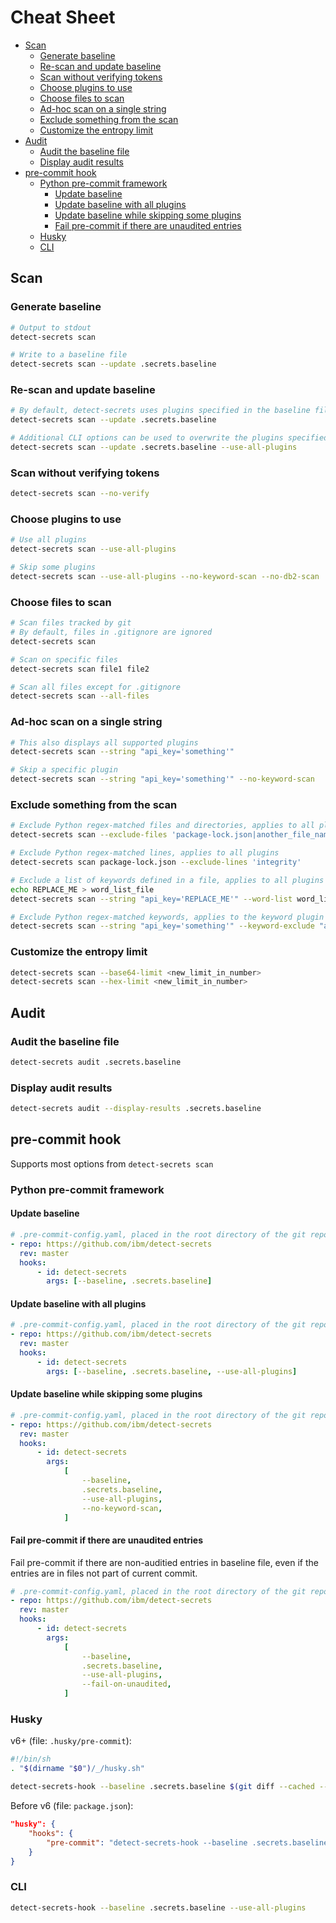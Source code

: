 # Cheat Sheet

<!-- START doctoc generated TOC please keep comment here to allow auto update -->
<!-- DON'T EDIT THIS SECTION, INSTEAD RE-RUN doctoc TO UPDATE -->

- [Scan](#scan)
  - [Generate baseline](#generate-baseline)
  - [Re-scan and update baseline](#re-scan-and-update-baseline)
  - [Scan without verifying tokens](#scan-without-verifying-tokens)
  - [Choose plugins to use](#choose-plugins-to-use)
  - [Choose files to scan](#choose-files-to-scan)
  - [Ad-hoc scan on a single string](#ad-hoc-scan-on-a-single-string)
  - [Exclude something from the scan](#exclude-something-from-the-scan)
  - [Customize the entropy limit](#customize-the-entropy-limit)
- [Audit](#audit)
  - [Audit the baseline file](#audit-the-baseline-file)
  - [Display audit results](#display-audit-results)
- [pre-commit hook](#pre-commit-hook)
  - [Python pre-commit framework](#python-pre-commit-framework)
    - [Update baseline](#update-baseline)
    - [Update baseline with all plugins](#update-baseline-with-all-plugins)
    - [Update baseline while skipping some plugins](#update-baseline-while-skipping-some-plugins)
    - [Fail pre-commit if there are unaudited entries](#fail-pre-commit-if-there-are-unaudited-entries)
  - [Husky](#husky)
  - [CLI](#cli)

<!-- END doctoc generated TOC please keep comment here to allow auto update -->

## Scan

### Generate baseline

```sh
# Output to stdout
detect-secrets scan

# Write to a baseline file
detect-secrets scan --update .secrets.baseline
```

### Re-scan and update baseline

```sh
# By default, detect-secrets uses plugins specified in the baseline file
detect-secrets scan --update .secrets.baseline

# Additional CLI options can be used to overwrite the plugins specified in baseline
detect-secrets scan --update .secrets.baseline --use-all-plugins
```

### Scan without verifying tokens

```sh
detect-secrets scan --no-verify
```

### Choose plugins to use

```sh
# Use all plugins
detect-secrets scan --use-all-plugins

# Skip some plugins
detect-secrets scan --use-all-plugins --no-keyword-scan --no-db2-scan
```

### Choose files to scan

```sh
# Scan files tracked by git
# By default, files in .gitignore are ignored
detect-secrets scan

# Scan on specific files
detect-secrets scan file1 file2

# Scan all files except for .gitignore
detect-secrets scan --all-files
```

### Ad-hoc scan on a single string

```sh
# This also displays all supported plugins
detect-secrets scan --string "api_key='something'"

# Skip a specific plugin
detect-secrets scan --string "api_key='something'" --no-keyword-scan
```

### Exclude something from the scan

```sh
# Exclude Python regex-matched files and directories, applies to all plugins
detect-secrets scan --exclude-files 'package-lock.json|another_file_name|dir_name'

# Exclude Python regex-matched lines, applies to all plugins
detect-secrets scan package-lock.json --exclude-lines 'integrity'

# Exclude a list of keywords defined in a file, applies to all plugins
echo REPLACE_ME > word_list_file
detect-secrets scan --string "api_key='REPLACE_ME'" --word-list word_list_file

# Exclude Python regex-matched keywords, applies to the keyword plugin only
detect-secrets scan --string "api_key='something'" --keyword-exclude "api_key"
```

### Customize the entropy limit

```sh
detect-secrets scan --base64-limit <new_limit_in_number>
detect-secrets scan --hex-limit <new_limit_in_number>
```

## Audit

### Audit the baseline file

```sh
detect-secrets audit .secrets.baseline
```

### Display audit results

```sh
detect-secrets audit --display-results .secrets.baseline
```

## pre-commit hook

Supports most options from `detect-secrets scan`

### Python pre-commit framework

#### Update baseline

```yaml
# .pre-commit-config.yaml, placed in the root directory of the git repository
- repo: https://github.com/ibm/detect-secrets
  rev: master
  hooks:
      - id: detect-secrets
        args: [--baseline, .secrets.baseline]
```

#### Update baseline with all plugins

```yaml
# .pre-commit-config.yaml, placed in the root directory of the git repository
- repo: https://github.com/ibm/detect-secrets
  rev: master
  hooks:
      - id: detect-secrets
        args: [--baseline, .secrets.baseline, --use-all-plugins]
```

#### Update baseline while skipping some plugins

```yaml
# .pre-commit-config.yaml, placed in the root directory of the git repository
- repo: https://github.com/ibm/detect-secrets
  rev: master
  hooks:
      - id: detect-secrets
        args:
            [
                --baseline,
                .secrets.baseline,
                --use-all-plugins,
                --no-keyword-scan,
            ]
```

#### Fail pre-commit if there are unaudited entries

Fail pre-commit if there are non-auditied entries in baseline file, even if the entries are in files not part of current commit.

```yaml
# .pre-commit-config.yaml, placed in the root directory of the git repository
- repo: https://github.com/ibm/detect-secrets
  rev: master
  hooks:
      - id: detect-secrets
        args:
            [
                --baseline,
                .secrets.baseline,
                --use-all-plugins,
                --fail-on-unaudited,
            ]
```

### Husky

v6+ (file: `.husky/pre-commit`):

```bash
#!/bin/sh
. "$(dirname "$0")/_/husky.sh"

detect-secrets-hook --baseline .secrets.baseline $(git diff --cached --name-only)
```

Before v6 (file: `package.json`):

```json
"husky": {
    "hooks": {
        "pre-commit": "detect-secrets-hook --baseline .secrets.baseline $(git diff --cached --name-only)"
    }
}
```

### CLI

```sh
detect-secrets-hook --baseline .secrets.baseline --use-all-plugins
```
